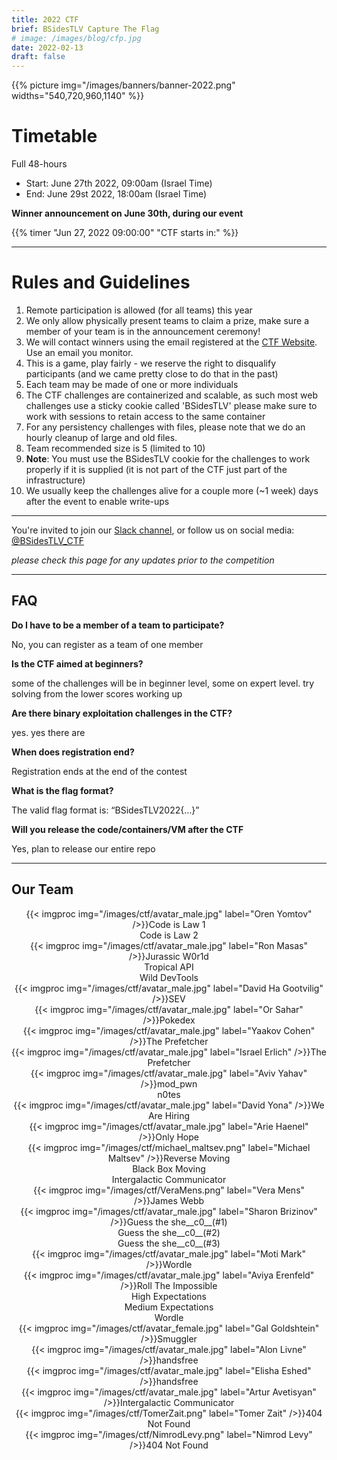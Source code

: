 ```yaml
---
title: 2022 CTF
brief: BSidesTLV Capture The Flag
# image: /images/blog/cfp.jpg
date: 2022-02-13
draft: false
---
```


<div class="row">
    <div class="col-xs-12 col-md-7">{{% picture img="/images/banners/banner-2022.png" widths="540,720,960,1140" %}}</div>
</div>

#  Timetable

Full 48-hours

* Start: June 27th 2022, 09:00am (Israel Time)
* End:   June 29st 2022, 18:00am (Israel Time)

**Winner announcement on June 30th, during our event**

{{% timer "Jun 27, 2022 09:00:00" "CTF starts in:" %}}

---
# Rules and Guidelines

1. Remote participation is allowed (for all teams) this year
1. We only allow physically present teams to claim a prize, make sure a member of your team is in the announcement ceremony!
1. We will contact winners using the email registered at the [CTF Website](https://ctf22.bsidestlv.com). Use an email you monitor.
1. This is a game, play fairly - we reserve the right to disqualify participants (and we came pretty close to do that in the past)
1. Each team may be made of one or more individuals
1. The CTF challenges are containerized and scalable, as such most web challenges use a sticky cookie called 'BSidesTLV' please make sure to work with sessions to retain access to the same container
1. For any persistency challenges with files, please note that we do an hourly cleanup of large and old files.
1. Team recommended size is 5 (limited to 10)
1. **Note**: You must use the BSidesTLV cookie for the challenges to work properly if it is supplied (it is not part of the CTF just part of the infrastructure)
1. We usually keep the challenges alive for a couple more (~1 week) days after the event to enable write-ups

---

You're invited to join our [Slack channel](https://slack.bsidestlv.com), or follow us on social media: [@BSidesTLV_CTF](https://twitter.com/BSidesTLV_CTF)

*please check this page for any updates prior to the competition*

---

## FAQ

**Do I have to be a member of a team to participate?**

No, you can register as a team of one member

**Is the CTF aimed at beginners?**

some of the challenges will be in beginner level, some on expert level. try solving from the lower scores working up 

**Are there binary exploitation challenges in the CTF?**

yes. yes there are

**When does registration end?**

Registration ends at the end of the contest

**What is the flag format?**

The valid flag format is: “BSidesTLV2022{…}”

**Will you release the code/containers/VM after the CTF**

Yes, plan to release our entire repo

---

## Our Team

<div class="row around-xs avatars shuffle" style="text-align:center">
    <div>{{< imgproc img="/images/ctf/avatar_male.jpg" label="Oren Yomtov" />}}Code is Law 1<br/>Code is Law 2</div>
    <div>{{< imgproc img="/images/ctf/avatar_male.jpg" label="Ron Masas" />}}Jurassic W0r1d<br/>Tropical API<br/>Wild DevTools</div>
    <div>{{< imgproc img="/images/ctf/avatar_male.jpg" label="David Ha Gootvilig" />}}SEV</div>
    <div>{{< imgproc img="/images/ctf/avatar_male.jpg" label="Or Sahar" />}}Pokedex</div>
    <div>{{< imgproc img="/images/ctf/avatar_male.jpg" label="Yaakov Cohen" />}}The Prefetcher</div>
    <div>{{< imgproc img="/images/ctf/avatar_male.jpg" label="Israel Erlich" />}}The Prefetcher</div>
    <div>{{< imgproc img="/images/ctf/avatar_male.jpg" label="Aviv Yahav" />}}mod_pwn<br/>n0tes</div>
    <div>{{< imgproc img="/images/ctf/avatar_male.jpg" label="David Yona" />}}We Are Hiring</div>
    <div>{{< imgproc img="/images/ctf/avatar_male.jpg" label="Arie Haenel" />}}Only Hope</div>
    <div>{{< imgproc img="/images/ctf/michael_maltsev.png" label="Michael Maltsev" />}}Reverse Moving<br/>Black Box Moving<br/>Intergalactic Communicator</div>
    <div>{{< imgproc img="/images/ctf/VeraMens.png" label="Vera Mens" />}}James Webb</div>
    <div>{{< imgproc img="/images/ctf/avatar_male.jpg" label="Sharon Brizinov" />}}Guess the she__c0__(#1)<br/>Guess the she__c0__(#2)<br/>Guess the she__c0__(#3)</div>
    <div>{{< imgproc img="/images/ctf/avatar_male.jpg" label="Moti Mark" />}}Wordle</div>
    <div>{{< imgproc img="/images/ctf/avatar_male.jpg" label="Aviya Erenfeld" />}}Roll The Impossible<br/>High Expectations<br/>Medium Expectations<br/>Wordle</div>
    <div>{{< imgproc img="/images/ctf/avatar_female.jpg" label="Gal Goldshtein" />}}Smuggler</div>
    <div>{{< imgproc img="/images/ctf/avatar_male.jpg" label="Alon Livne" />}}handsfree</div>
    <div>{{< imgproc img="/images/ctf/avatar_male.jpg" label="Elisha Eshed" />}}handsfree</div>
    <div>{{< imgproc img="/images/ctf/avatar_male.jpg" label="Artur Avetisyan" />}}Intergalactic Communicator</div>
    <div>{{< imgproc img="/images/ctf/TomerZait.png" label="Tomer Zait" />}}404 Not Found</div>
    <div>{{< imgproc img="/images/ctf/NimrodLevy.png" label="Nimrod Levy" />}}404 Not Found</div>
</div>

<!-- 
    <div>{{< imgproc img="/images/ctf/TomerZait.png" label="Tomer Zait" />}}Inspector Gadget<br/>Intellimage<br/>Under Construction<br/>Flag On The Wall<br/>SQLiteManager</div>
    <div>{{< imgproc img="/images/ctf/NimrodLevy.png" label="Nimrod Levy" />}}Under Construction<br/>The Rabbit Hole<br/>News<br/>Notes</div>
    <div>{{< imgproc img="/images/ctf/RS.png" label="Roei Sherman" />}}Labyrinth</div>
    <div>{{< imgproc img="/images/ctf/VeraMens.png" label="Vera Mens" />}}Toilet</div>
    <div>{{< imgproc img="/images/ctf/avatar_male.png" label="Aviv Yahav" />}}Rainy Redis<br/>Speed Trivia</div>
    <div>{{< imgproc img="/images/ctf/guybm.png" label="Guy Barnhart-Magen" />}}Damn Randomware!</div>
    <div>{{< imgproc img="/images/ctf/avatar_male.png" label="Guy Beck" />}}Toilet<br/>Labyrinth<br/>Intellimage</div>
    <div>{{< imgproc img="/images/ctf/omer_cohen.png" label="Omer Cohen" />}}</div>
    <div>{{< imgproc img="/images/ctf/michael_maltsev.png" label="Michael Maltsev" />}}Good Old Days<br/>In Plain Sight<br/>Flag On The Wall</div>
    <div>{{< imgproc img="/images/ctf/arthur.png" label="Artur Avetisyan" />}}Are You Kidding Me?<br/>In Plain Sight</div>
    <div>{{< imgproc img="/images/ctf/avatar_male.png" label="Sharon Brizinov" />}}Cheater's Gambit</div>
	<div>{{< imgproc img="/images/ctf/LavieBB.png" label="Lavie BB" />}}Wh3reIsTheD0oR</div>     
    -->

<!-- ## Resources and WriteUps -->
